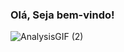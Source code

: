 ### Olá, Seja bem-vindo!
![AnalysisGIF (2)](https://github.com/Psicokai/Psicokai/assets/124639354/a1335adf-94d7-407e-84fc-95e58ef23bfe)


